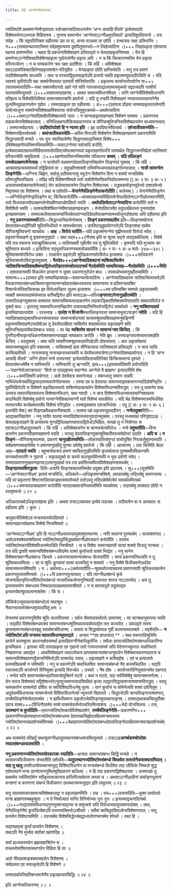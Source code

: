 ```yaml
---
title: 08 आग्नेय्यधिकरणम्

---
```


ज्योतिष्टोमे प्रथममाग्नेय्यैन्द्र्यादयः स्तोत्रशस्त्रादिसाधनत्वेन ‘अग्न आयाहि वीतये’ इत्येवमादयो विशेषरूपेणाऽऽम्नाता विहिताश्च । पुनश्च सामान्येन ‘आग्नेय्याऽऽग्नीध्रमुपतिष्ठते’ इत्यादिषूपदिश्यन्ते । तत्र संदेहः । किं तद्व्यतिरिक्ता ग्रहीतव्या उत ता वा, अन्या वाऽथवा ता एवेति । ग्रन्थात्रयः पक्षाः प्रतिभान्ति । न+++(भाष्यग्रन्थात्पराभिमतं संदेहमुपन्यस्य दूषयितुमारभते—न त्विहेत्यादिना ।)+++ त्विहाप्रकृता एवेत्यस्य पक्षस्य प्रमाणमस्ति । महता हि प्रबन्धेनाविशेषग्रहणं प्रतिपाद्यते न केवलाप्रकृतनिश्चयः । येन हि प्रमाणेनाऽऽग्नेयीशब्दाविशेषेणाप्रकृता गृह्येरंस्तेनैव प्रकृता अपि । न च किं चित्कारणमस्ति येन प्रकृताः परित्यज्येरन् । न च भाष्यकारेण त्रयः पक्षाः प्रदर्शिताः । किं तर्हि । अविशेषपक्ष एवाऽऽदावपिशब्दरहितेनाप्रकृतशब्देन परिगृहीतः । येनाप्रकृता एवेति भ्रान्तिर्भवति । यत्तु तत्र प्रमाणं तदविशेषपक्षमेव साधयति । तथा च परस्ताद्विवृतमप्रकृतेऽपि प्रत्ययो भवति प्रकृतमप्युपाददीरन्निति च । यदि त्ववश्यं तृतीयोऽपि पक्षः समर्थनीयस्तत एतावती श्रोत्रियोपपत्तिः । प्रकृतस्य कार्यान्तरोपयोगेन या+++(यातयामत्वादिति—यथा पक्वस्यौदनादेः प्रहरे गते सति गतरसत्वाद्यातयामत्वमुच्यते तद्वदन्यदपि गतवीर्यं यातयाममित्युच्यते ।)+++तयामत्वादग्रहणम् । अथवा सामान्यविधानमिदम् । तानि त्वाग्नेयीविशेषविधानानि परिहृत्य च विशेषविधिविषयं सामान्यशास्त्राणि प्रवर्तन्ते । यदि तु तत्रापि विशेषग्रहणं नस्यात्ततस्तदप्यनेनैव तुल्यमित्युदाहरणत्वेन गृह्येत । तस्मादप्रकृता एव ग्रहीतव्याः । अ+++(एतावता प्रौढ्या भाष्यमप्रकृतपरत्वेनापि संयोज्याधुना स्वमतेनाविशेषपक्षविषयतया संयोजयितुमुपक्रमते—अथवेत्यादिना ।)+++थवाऽऽग्नेयादिशब्दैरविशेषप्रत्ययो जातः । न चान्यत्प्रकृतग्रहणक्षमं विशेषणं पश्यामः । प्रकरणस्य ग्राहकत्वेनाविशेषकत्वात् । संनिधिलक्षणलौकिकप्रकरणस्य च यौगिकश्रुतिजनिताविशेषप्रत्ययेन बाध्यमानत्वात् । तस्मात्सर्वप्रत्ययः । **उपदिष्टोपदेशो हि न न्याय्य इति** । इह उपदिष्टस्यैवेत्यर्थः । **एवंजातीयकस्येति**—विशेषणरहितस्येत्यर्थः । **कथंजातीयकस्येति**—अस्ति विनाऽपि विशेषणेन विशेषग्रहणप्रमाणं प्रकरणामिति सिद्धान्तवादी मन्यते । परः पुनः स्वाभिप्रायेणैव सिद्धान्तवाद्याभिमतां विशेष+++(विशेषग्रहणोपपत्तिमनभिमतामिति—ययाऽऽग्नेय्या स्तोत्रादि करोति, इत्येवमाख्यातप्रत्ययविहितत्वरूपोपदिष्टत्वोपलक्षणरूपां प्रकृतग्रहणोपपत्तिं परमार्थतः सिद्धान्त्यनभिप्रेतां तदभिमतां परिकल्प्येति समुदितार्थः ।)+++ग्रहणोपपत्तिमनभिमतामेव परिकल्प्य **कथम्** । **यदि तल्लिङ्गं तस्योपलक्षणत्वेनेत्याह** । न चात्रोपरि वक्ष्यमाणदेवतालिङ्गाभिप्रायेण लिङ्गपदं युक्तम् । किं तर्हि । आख्यातप्रत्ययसामर्थ्यं तद्विहितत्वं वा । तदुपक्षीणशक्तौ तस्मिन्विध्यभावप्रसङ्गोपन्यासात् । **नासौ सामान्येन लिङ्गेनेति**—अग्निना चिह्नेन, सर्वासु प्रतीयमानासु स्फुटेन विशेषणेन विना न शक्यो मन्त्रविशेषः प्रतिपत्तुमित्यभिप्रायः । तदिह यदि विशेषणमिष्यते ततो दार्शपौर्णमासिकनिर्वापालम्मन्या \[( अ॰ २ पा॰ ३ अ॰ ५ ) अत्रत्यभाष्योक्तन्यायेनेत्यर्थः\] येन कर्तव्यतावचनेन लिङ्गेन विशेष्टव्यम् । तद्ध्यकर्माङ्गभूतेभ्यो दाशतयेभ्यो निवृत्तमत एव विशेषणम् । तथा च दर्शयति—**येनानेनैवंलिङ्गेनैतत्करोतीति** ( कर्तव्यम् ) । येनानेनैवंलिङ्गेन—अग्निलिङ्गेनेन्द्रालिङ्गेन वा, किंचित्करोतीति—आख्यातप्रत्ययविहितत्वेनोपलक्षितेनाऽऽग्नीध्रोपस्थानमिति, ततो विधायकस्योपलक्षणत्वेनोपक्षीणत्वान्नोपदिष्टो भवति । **अथोपदिश्येताऽऽग्नेय्यादिना** करोतीति ततो न विशेषितो भवति । ततश्चाविशेषिताग्नेयीमात्रग्रहणप्रसङ्गः । तेनोपदिष्टस्यैव तदुपलक्षितस्य पुनरुपदेश इत्यप्रमाणकम् । तस्मात्कर्तव्यतावचनवर्जितकेवलाग्न्यादिदेवतोपलक्षणसामर्थ्यात्पुनर्दाशतया अपि ग्रहीतव्या इति । **ननु प्रकरणसामर्थ्या**दिति—सिद्धान्ताभिप्रायेणोक्तम् । **लिङ्गं प्रकरणाब्दलीय** इति—लिङ्गशब्देनात्र देवतासंबन्धाद्यौगिकी श्रुतिरभिधीयते न सामर्थ्यमात्रम् । उपरिष्टाद्वहुप्रयोगगतोऽपि लिङ्गशब्द एवमेव यौगिकश्रुतिवचनो व्याख्येयः । **आह । विरोधे सतीति**—यदि प्रकृतमनाग्नेयं गृह्णीमस्ततो विरोधो भवेत् । प्रकृताग्नेयग्रहणे तु द्वयमप्यनुगृह्यते । तथा तद्भ+++(गौरश्व इति वा श्रुत्या यद्गो त्वाद्यवबोधितम् । विशेषे यदि तत्र स्यात्तत्र स्याच्छ्रुतिबाधनम् ॥ जातिव्यक्ती गृहीत्वैव वयं तु श्रुतिलक्षिते । कृष्णादि यदि मुञ्चामः का श्रुतिस्तत्र बाध्यते ॥ इत्यादिना तद्भूताधिकरणस्थश्लोकवार्तिके ( अ॰ १ पा॰ १ अ॰ ७ श्लो॰ ३४७—३४८ ) श्रुतिवाक्ययोरविरोध उक्तः । तन्न्यायेन प्रकृतेऽपि श्रुतिप्रकरणयोरविरोध इत्याशयः ।)+++ताधिकरणे श्रुतिवाक्ययोरविरुद्धत्वमुक्तम् । **नैतदेव+++(आग्नेय्यादिशब्दानां व्यक्तिवाचित्वेन जातिवाचिगवादिशब्दवैषम्याद्विरोधपरिहारासंभवोपपादनार्थं नैतदेवमिति भाष्यमित्याह—नैतदेवमिति ।)+++मिति** । दाशतयानामपि विकल्पेन प्राप्तानां न युक्तः प्रकरणानुरोधेन बाधः । तस्मान्नोभयमनुग्रहीतव्यमिति । सामान्य+++(उच्यत इति भाष्याभिप्रायमाह—सामान्यस्येत्यादिना । आग्नेय्यादिशब्दस्य जातिवाचित्वाभावेऽपि वैयाकरणवत्संबन्धवाचित्वाभ्युपगमान्मन्त्रदेवतासंबन्धरूपस्य सामान्यस्य च प्रतिमन्त्रव्यक्ति विश्रान्तेर्जातिवाचित्वपक्ष इव विरोधपरिहारः सुलभ इत्याशयः ।)+++स्य प्रविव्यक्ति समाप्तेः प्रकृतायामपि व्यक्तौ समस्तपदार्थसंभवान्न कश्चिद्विरोध इति मत्वाऽऽह—तल्लि**ङ्गवत्ताऽनेनानुग्रहीतव्येति** । तस्माल्लिङ्गयुक्तस्य वाक्यस्य सामान्यविषयत्वात्प्रकरणेन तदाकाङ्क्षितविशेषसमर्पणादसति समवायविरोधे न युक्तो बाधः । इतरस्तु व्यक्त्यभिधानाभिप्रायेण दाशतयप्राप्तिनिवर्तनाद्विरोधं समर्थयते । **ननु व्यक्तिरपदार्थ** इत्यभिप्रायप्रत्यादेशः । परस्त्वाह । **एतदेव न विजानी**मस्तल्लिङ्गवत्ता सामान्यभूताऽत्राङ्गं **नवेति** । यदि हि गवादिशब्दवव्द्यक्त्यभिधानसंभवस्ततः सामान्यचोदनायां सत्यामश्रुतव्यक्तिग्रहणानुषङ्गिणी प्रकृतव्यक्तिग्रहणेऽप्यदोषोऽथ तु देवतोपलक्षिता व्यक्तिरेव शब्दार्थस्ततः प्रकृतग्रहणे सति श्रुतिजनितप्रत्ययैकदेशबाधः स्यात् । सा चेह **व्यक्तिरेव साधनं न सामान्यं नाम किंचित्** । किं पुनरिदानीमाकृत्यधिकरणोक्तसामान्यापह्नवं भाष्यकारः करोति । नेति ब्रूमः । तस्याङ्गत्वासंभवमात्रमाहेति केचित् । तदयुक्तम् । तथा सति व्यक्तीनामश्रुतत्वादपरिग्रहेऽपि दोषाभावात् । अतः प्रकृतापेक्षया सामान्यमपह्नूयत इति वक्तव्यम् । व्यक्तिशब्दो ह्ययं यौगिकत्वान्न जातिशब्दत्वं प्रतिपद्यते । न चात्र जातिः काचित्प्रतीयते । नानारूपासु नानाच्छन्दस्कास्वपि च देवतैकत्वमात्रेणाऽऽग्नेय्यादिशब्दप्रयोगात् । न हि ‘अग्न आयाहि वीतये’ ‘अग्निं होतारं मन्ये दास्वन्तम्’ इत्येतयोर्देवताव्यतिरिक्तं किंचित्सामान्यं दृश्यते । देवतासंबन्धमेवैष न व्यभिचरति । व्यभिचरति तु ऋग्जातिं, द्रव्य+++(द्रव्यकर्मादिष्वपि प्रयोगादिति—‘यदाग्नेयोऽष्टाकपालः’ ‘शिरो वा एतद्यज्ञस्य यदाग्नेयः आग्नेयो वै ब्राह्मणः’ इत्यादाविति शेषः ।)+++कर्मादिष्वपि प्रयोगात् । अतो देवतैवात्र समानेत्याह । संबन्धस्तु समानः सन्नपि नाभिधेयत्वेनार्थसिद्धत्वाद्भाष्यकारेणोपन्यस्तः । तस्या एव च देवतायाः समानत्वाद्व्यक्त्यानन्त्यादिदोषनिवृत्तिः । पूर्वाभिहितेऽपि च विशेषणे प्रकृतिप्रत्यययोः शक्तिभेदात्प्रत्ययेन विशेष्याभिधानमविरुद्धम् । यत्र तु तावानेव शब्द उभयत्र व्यापारयितव्यस्तत्र विशेष्यानभिधानं, यथा गवादौ । न चात्र विशेषणाभिधानमात्रस्याग्निशब्दस्य कदाचिदपि विशेष्येषु प्रयोगो नाप्याग्नेयीशब्दस्याग्नौ यतो विशेष्यं यावन्नीयेत । यदि चेह विशेषणमात्रमभिधीयेत ततस्तस्यैव कार्यक्षमत्वान्नैव विशेष्यं परिगृह्येत । तस्माद्व्यक्तय एवात्राभिधेयाः । तदु \[( अ॰ ३ पा॰ १ अ॰ ६ ) इत्यत्रेति शेषः\] क्तं पिङ्गाक्ष्यैकहायनीशब्दयोः । ततश्च पक्षे प्रकृतमप्युपाददीरन् । **नन्वेतदुक्त**मिति—आद्यपक्षाभिप्रायेण । ननु त्वयैव यातया मत्वादिदोषात्तस्यानुपादानमुक्तम् । परस्तु मध्यमपक्षं परिगृह्याऽऽह । केवलप्रकृतग्रहणे हि प्रत्ययस्य युगपद्विधिलक्षणव्यापाराद्विरोधोऽभिहितः, मत्पक्षे तु न नियोगतः स एवात्राऽऽग्नीध्राद्युपस्थाने । किं तर्हि । अविशेषवचनेन स चान्यश्चेत्यविरोधः । नन्वे **तद्दुष्यतीति**—विना कारणेन प्रकरणपीडामसहमानो वदति । परस्तु देवतालिङ्गयुक्तश्रुतिबलीयस्त्वमेवोत्तरं ददाति । **अपि च । न लिङ्गं**—यौगिकश्रुत्यात्मकं, प्रकरणं **चानुग्रहीतव्यमिति**—लोकस्यातिसंमुग्धां वाचोयुक्तिं निराकर्तुमुपन्यस्यति । सर्वप्रमाणव्यवहारेष्वेव न प्रमाणमनुग्रहीतुं पुरुषाः प्रमेयेषु प्रवर्तन्ते । किं तर्हि । आत्मानम् । ततः किमिति चेदत आह—**एतदतो भवति** । बहुष्वप्येकरूपं प्रमाणं क्वचिदनुगृहीतमिति कृतार्थत्वान्न पुरुषार्थौपयिकान्यपि सन्त्यर्थान्तराणि न गृह्यन्ते । सकृत्प्रयुक्ते वा काम्ये फलभूमार्थिनामपि न भूयः प्रयोगो भवेत् । तस्मात्प्रमाणानुग्रहमनाहत्याऽऽत्मानुग्रहार्थं तत्र तत्र प्रवर्तितव्यमित्यविशेषग्रहणसामर्थ्यम् । **लिङ्गप्रत्ययविरुद्धत्वा**- दिति-अत्रापि लिङ्गशब्दस्तस्मिन्नेव प्रयुक्त इति द्रष्टव्यम् । सू+++(सूत्रमिति—‘आग्नेय्याऽग्नीध्रम्’ इत्ययं मन्त्रविधिः, अधिकारे—अधिकृतमन्त्रविषये, अतदाख्येषु-तद्भिन्नेषु चावगन्तव्यः । यदि परं प्रकृतानां शिष्टत्वान्निराकाङ्क्षत्वमालोच्यते ततोऽस्तु तद्भिन्नेष्वेवेत्येवं व्याख्येयमित्यर्थः ।)+++त्रमप्यतदाख्यप्रापणं करोतीति नातदाख्यमात्रनियमार्थमिति व्याख्येयम् । तदाख्येषु त्वसंवाद एवेति न परामृश्यन्ते ॥ २१ ॥

अधिकाराख्योऽधिकृतसंज्ञक इति । अथवा तत्राऽऽख्यायत इत्येवं तदाख्यः । तदीयत्वेन वा य आख्यातः स ग्रहीतव्य इति । कुतः ।

क्रतुकार्यविशेषोऽयं मन्त्रस्यास्योपदिश्यते ।  
सामान्यप्राप्त्यपेक्षश्च विशेषो नित्यमिष्यते ॥  


‘आग्नेथ्याऽऽग्नीध्रम्’ इति हि नाऽऽग्नीध्रस्वरूपप्रयुक्तमुपस्थानम् । नापि स्वतन्त्रं पुरुषार्थम् । फलाश्रवणात् । अतोऽवश्यमेवमाश्रयितव्यं ज्योतिष्टोमापूर्वसिद्ध्यर्थमाग्नीध्रोपस्थानं करोतीति । ततश्च ज्योतिष्टोमकार्यविशेषविधानमेतदिति निश्चीयते । स च विशेषः सामान्यप्राप्तौ सत्यां शक्यो विधातुं नान्यथा । तत्र यदि द्वावपि सामान्यविशेषसंबन्धाविदमेव वाक्यं कुर्यात्ततो वाक्यं भिद्येत । ननु चानेन विशेषमात्रमाग्नीध्रसंबन्धः क्रियते । प्रकरणात्सामान्यसंबन्धः सेत्स्यतीति । सत्यं प्रकरणात्सिध्यति न तु श्रुतिमकल्पयित्वा । सा च श्रुतिः कॢप्तायां सत्यां कल्पयितुं न शक्यते । ननु विशेषे विधीयमानेऽर्थादेव सामान्यमन्तर्भविष्यति । न । अर्थस्या+++(अर्थस्यापीति—श्रुतार्थापत्त्याख्यस्य प्रमाणस्यापि श्रुतिकल्पकत्वेन प्रकरणतुल्यत्वमित्यर्थः ।)+++पि प्रकरणतुल्यत्वात् । यदि त्वाग्नीध्रसंबन्धे कृते भोजनादिवत्तृप्तिर्ज्योतिष्टोमसंबन्धो नान्तरीयकत्वेनानुनिष्पादी स्यात्ततः शास्त्रं नाऽऽयस्येत् । अयं तु द्रव्यस्वरूपेण संबन्धस्य निष्फलत्वात्प्रथमतरमाश्रीयते । न च शास्त्रादृते तदुपपद्यत इत्यस्त्येवाश्रुतकल्पनाक्लेशः । किं च ।

लौकिकेऽप्युपपन्नत्वासंबन्धोऽयं यथाश्रुतः ।  
नैकान्तात्कर्मसंबन्धमुपपादयितुं क्षमः ॥  


तेनावश्यं प्रकरणानुमितैव श्रुतिः कल्पयितव्या । सर्वत्र चैवमादावर्थापत्तेः प्रामाण्वम् । सा चान्यथानुपपत्त्या भवति । तद्यदीदं विशेषसंबन्धवाक्यं सामान्यसंबन्धश्रुतिमकल्पयन्नोपपद्येत ततः कल्पयेत् । उपपद्यते त्वस्य कॢप्तसामान्यसंबन्धास्वृक्षु स्वार्थमात्रविधानम् । तावता च सिद्धार्थत्वान्न गुर्वी कल्पनामवलम्बते । तद्दर्शयति— **न ज्योतिष्टोमं प्रति मन्त्रस्य व्यापारविधानमुपपद्यते** । अन्यत **एव प्राप्तत्वात् ** । यथा वसन्तादिश्रुतिभिः प्राप्तेर्न कामश्रुतय आधानाक्षेपसमर्था इत्याहिताग्नीनेवाधिकुर्वन्ति । तथैताः प्राप्तज्योतिष्टोमसंबन्धाधिकारिण्य इत्यभिप्रायः । इतरथा यदि तावदप्रकृता एव गृह्यन्ते ततो गत्यन्तरसंभवे सति वेदेनानभ्युपगतः सन्नतिभारो निष्प्रमाणक आपद्येत । अथाविशेषग्रहणं तथाऽप्येकत्र प्राप्तसामान्यसंबन्धानुवादेन विशेषमात्रकरणादपरत्र च सामान्यविशेषप्रापणाद्वैरूप्यनिमित्तोऽपि वाक्यभेदः स्यात् । प्रकृतग्रहणे न कश्चिद्दोषः । एवं च प्रत्यासत्तेः प्रत्ययविप्रकषों न भविष्यति । ननु च प्रकरणेऽपि यथाभिलषितः सामान्यसंबन्धो नैव कस्यचिदस्ति । यद्यपि स्यात्तथाऽपि कार्यान्तरे विनियुक्त इत्यादि विरुध्येत । उच्यते । नैष दोषः । कार्यान्तरविनियुक्तानामेव ग्रहणात् । नन्वेवं सति सामान्यसंबन्धप्राप्तिवाचोयुक्तिर्न घटते । कथं न घटते, यदा सर्वविशेषेषु सामान्यमन्तर्गतम् । तेन यत्तत्र विशेषरूपं तद्विशेषान्तरेऽनुपयुज्यमानत्वादविवक्षितं कृत्वा तद्द्वारसिद्धसामान्याश्रयणमविरुद्धम् । यस्तु भाष्यकारेण वाक्यभेदो दर्शितः स सर्वविशिष्टविधानेषु तुल्यः । यागं कुर्यात्तं च सोमेनेत्यपि शक्यं दर्शयितुम् । अपूर्वकर्मविधानाच्च नायमन्येभ्यो विशिष्टविधानेभ्यो न्यूनतरो विज्ञायते । सिद्धान्तेऽपि चान्यलिङ्गानाश्रयणात्, तच्चैवंलिङ्गेनेत्येतदस्त्थेव । न ह्यविधीयमानः प्रकृतोऽप्येवंलिङ्गमुपस्थानाङ्गम् । तस्माद्यथाकथंचित्पूर्वोक्त एवात्र वाक्य+++(विधिगौरवमेव भाष्ये वाक्यभेदत्वेनोपचरितमित्याशयः ।)+++भेदो योजयितव्यः । तत्र, **उपस्थानं च कुर्यादिति**—एतज्ज्योतिष्टोमकार्यविशेषप्रदर्शनं, **तच्चैवंलिङ्गेनेति**—प्रकरणनिर+++(प्रकरणनिरपक्षेस्याप्राप्तज्योतेष्टोमसंबन्धस्य देवताख्यचिह्नोपलक्षितमन्त्रमात्रस्य ज्योतिष्टोमान्वयप्रदर्शनार्थमित्यर्थः ।)+++पेक्षाप्राप्तज्योतिष्टोमसंबन्धदेवतालिङ्गोपलक्षितमन्त्रमात्रप्रदर्शनार्थम् ॥ २२ ॥

अथ वाक्यभेदं परिहर्तुं यथाश्रुताग्नीध्राद्युपस्थानसंबन्धमात्रमित्युच्यते । तत्राऽऽह**अनर्थकश्चोपदेशः स्यादसंबन्धात्फलवतेति** ।

**ननु प्रकरणाज्ज्योतिष्टोमस्योपकारकः स्यादिति**—अन्यतः सामान्यसंबन्ध सिद्धिं मन्यते । न त्वसावप्यविधीयमानः संभवतीति दर्शयति—**यद्युपस्थानज्योतिष्टोमसंबन्धो विवक्ष्येत ततस्तेनैकवाक्यतामियात् । यदा तु खलु** तमविधायोपस्थानमनूद्य विशिष्टविधानेन वा मन्त्रसंबन्धो विधीयेत तदा लौकिके निष्फले शुद्ध एवोपस्थाने मन्त्रः प्राप्नोत्यननुमितश्रुतिप्रकरणं बाधित्वा । न हि तदा प्रकरणाद्विशेषप्रत्ययः । अस्मत्पक्षे तु प्रथममेव ज्योतिष्टोमेन स्वीकृतत्वान्नान्यत्र प्राप्तिरित्यर्थवत्ता लाघवं च । अथवाऽऽग्नीध्रादीनां कर्माङ्गभूतानां मन्त्राणां च करणानां संबन्धे विधीयमान उपस्थानमप्यनूद्यत इति लघुतरम् ॥ २३ ॥

यत्तु यातयामत्वात्सामान्यविशेषबाधाद्वा न प्रकृतग्रहणमिति । तन्न । वच+++(वचनादिति—कुशा दर्व्यादयो मन्त्रा ब्राह्मणाश्चबहुश्रुताः । न ते निर्माल्यतां यान्ति विनियोज्याः पुनः पुनः ॥ इत्यस्माद्वचनादित्यर्थः ।)+++नाद्यातयामविधानाद्गुणभूतमन्त्रावृत्त्या च समुच्चये सति विरोधाभावादुभयमप्यदोषम् । तथा, येनैवंलिङ्गेनैवं कुर्यादित्येषाऽपि वचनव्यक्तिर्नाऽऽश्रीयते । सर्वेषां क्वचिदुपदिष्टत्वेनाविशेषणत्वात् । यत्तु प्रत्ययेन विशेष्टव्यमिति । तदन्यथैव विशेषसिद्धेरसंबद्धाध्यारोपणमात्रमेव शोभते । तथा हि ।

यद्यप्यहमृचां कुर्यां प्रत्ययेन विशेषणम् ।  
तथाऽपि नैव मुच्येय सर्वासां ग्रहणादिह ॥  


सर्वा ह्यध्ययनस्थेन ब्रह्मयज्ञाश्रितेन च ।  
वाचस्तोमाश्विनावस्थागतेन विहिता हि ताः ॥  


अतो नैवेदमाशङ्क्यमाख्यातेन विशेषणम् ।  
सर्वप्रत्यय एव स्यात्कृतेऽपि हि विशेषणे ॥  


तस्मादर्थापत्तिप्रतिबन्धमात्रेणैव प्रकृतप्रत्ययसिद्धिः ॥ २४ ॥

इति आग्नेय्यधिकरणम् ॥ ८ ॥
